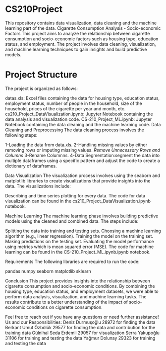 # CS210Project
This repository contains data visualization, data cleaning and the machine learning part of the data.
Cigarette Consumption Analysis - Socio-economic Factors
This project aims to analyze the relationship between cigarette consumption and socio-economic factors such as housing type, education status, and employment. The project involves data cleaning, visualization, and machine learning techniques to gain insights and build predictive models.

# Project Structure
The project is organized as follows:

datas.xls: Excel files containing the data for housing type, education status, employment status, number of people in the household, size of the household, prices of the cigarette per year and month, etc.
cs210_Project_DataVisualization.ipynb: Jupyter Notebook containing the data analysis and visualization code.
CS-210_Project_ML.ipynb: Jupyter Notebook containing the data cleaning and the machine learning code.
Data Cleaning and Preprocessing
The data cleaning process involves the following steps:

1-Loading the data from data.xls.
2-Handling missing values by either removing rows or imputing missing values.
  *Remove Unnecessary Rows and Columns*
3-Rename Columnns.
4-Data Segmentation:segment the data into multiple dataframes using a specific pattern and adjust the code to create a dictionary of dataframes.

Data Visualization
The visualization process involves using the seaborn and matplotlib libraries to create visualizations that provide insights into the data. The visualizations include:

Describing and time series plotting for every data.
The code for data visualization can be found in the cs210_Project_DataVisualization.ipynb notebook.

Machine Learning
The machine learning phase involves building predictive models using the cleaned and combined data. The steps include:

Splitting the data into training and testing sets.
Choosing a machine learning algorithm (e.g., linear regression).
Training the model on the training set.
Making predictions on the testing set.
Evaluating the model performance using metrics which is mean squared error (MSE).
The code for machine learning can be found in the CS-210_Project_ML.ipynb.ipynb notebook.

Requirements
The following libraries are required to run the code:

pandas
numpy
seaborn
matplotlib
sklearn

Conclusion
This project provides insights into the relationship between cigarette consumption and socio-economic conditions. By combining the housing type, education status, and employment datasets, we were able to perform data analysis, visualization, and machine learning tasks. The results contribute to a better understanding of the impact of socio-economic conditions on cigarette consumption.

Feel free to reach out if you have any questions or need further assistance!
Us and our Responsibilities:
Deniz Durmuşoğlu			 28972    for finding the data 
Berkant Umut Özbölük	29577   for finding the data and contribution for the training data
Gülnihal Seda Erdemli 29057  for visualization
Serra Yakupoğlu       31106  for training and testing the data
Yağmur Dolunay        29323  for training and testing the data
